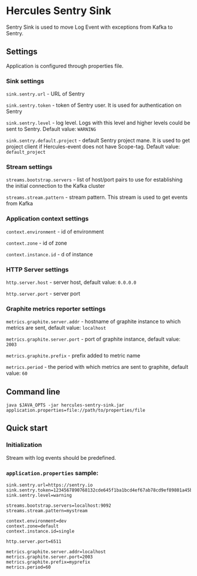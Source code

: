 # Hercules Sentry Sink
Sentry Sink is used to move Log Event with exceptions from Kafka to Sentry.

## Settings
Application is configured through properties file.

### Sink settings
`sink.sentry.url` - URL of Sentry

`sink.sentry.token` - token of Sentry user. It is used for authentication on Sentry

`sink.sentry.level` - log level. Logs with this level and higher levels could be sent to Sentry. Default value: `WARNING`

`sink.sentry.default.project` - default Sentry project mane. It is used to get project client if Hercules-event does not have Scope-tag. Default value: `default_project`

### Stream settings
`streams.bootstrap.servers` - list of host/port pairs to use for establishing the initial connection to the Kafka cluster

`streams.stream.pattern` - stream pattern. This stream is used to get events from Kafka

### Application context settings
`context.environment` - id of environment

`context.zone` - id of zone

`context.instance.id` - d of instance

### HTTP Server settings
`http.server.host` - server host, default value: `0.0.0.0`

`http.server.port` - server port

### Graphite metrics reporter settings
`metrics.graphite.server.addr` - hostname of graphite instance to which metrics are sent, default value: `localhost`

`metrics.graphite.server.port` - port of graphite instance, default value: `2003`

`metrics.graphite.prefix` - prefix added to metric name

`metrics.period` - the period with which metrics are sent to graphite, default value: `60`

## Command line
`java $JAVA_OPTS -jar hercules-sentry-sink.jar application.properties=file://path/to/properties/file`

## Quick start
### Initialization

Stream with log events should be predefined.

### `application.properties` sample:
```properties
sink.sentry.url=https://sentry.io
sink.sentry.token=1234567890768132cde645f1ba1bcd4ef67ab78cd9ef89801a45be5747c68f87
sink.sentry.level=warning

streams.bootstrap.servers=localhost:9092
streams.stream.pattern=mystream

context.environment=dev
context.zone=default
context.instance.id=single

http.server.port=6511

metrics.graphite.server.addr=localhost
metrics.graphite.server.port=2003
metrics.graphite.prefix=myprefix
metrics.period=60
```
